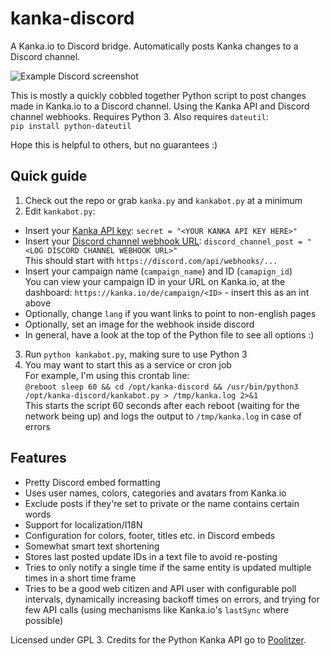 # kanka-discord
A Kanka.io to Discord bridge. Automatically posts Kanka changes to a Discord channel.

![Example Discord screenshot](https://github.com/Fallayn/kanka-discord/raw/main/screenshot.png)

This is mostly a quickly cobbled together Python script to post changes made in Kanka.io to a Discord channel.
Using the Kanka API and Discord channel webhooks. Requires Python 3.
Also requires `dateutil`:  
`pip install python-dateutil`

Hope this is helpful to others, but no guarantees :)

## Quick guide
1. Check out the repo or grab `kanka.py` and `kankabot.py` at a minimum
2. Edit `kankabot.py`:
  - Insert your [Kanka API key](https://kanka.io/de/docs/1.0/setup): `secret = "<YOUR KANKA API KEY HERE>"`
  - Insert your [Discord channel webhook URL](https://support.discord.com/hc/en-us/articles/228383668-Intro-to-Webhooks): `discord_channel_post = "<LOG DISCORD CHANNEL WEBHOOK URL>"`  
    This should start with `https://discord.com/api/webhooks/...`
  - Insert your campaign name (`campaign_name`) and ID (`camapign_id`)  
    You can view your campaign ID in your URL on Kanka.io, at the dashboard:
    `https://kanka.io/de/campaign/<ID>` - insert this as an int above
  - Optionally, change `lang` if you want links to point to non-english pages
  - Optionally, set an image for the webhook inside discord
  - In general, have a look at the top of the Python file to see all options :)
3. Run `python kankabot.py`, making sure to use Python 3
4. You may want to start this as a service or cron job  
   For example, I'm using this crontab line:  
   `@reboot sleep 60 && cd /opt/kanka-discord && /usr/bin/python3 /opt/kanka-discord/kankabot.py > /tmp/kanka.log 2>&1`  
   This starts the script 60 seconds after each reboot (waiting for the network being up) and logs the output to `/tmp/kanka.log` in case of errors

## Features
- Pretty Discord embed formatting
- Uses user names, colors, categories and avatars from Kanka.io
- Exclude posts if they're set to private or the name contains certain words
- Support for localization/I18N
- Configuration for colors, footer, titles etc. in Discord embeds
- Somewhat smart text shortening
- Stores last posted update IDs in a text file to avoid re-posting
- Tries to only notify a single time if the same entity is updated multiple
  times in a short time frame
- Tries to be a good web citizen and API user with configurable poll intervals,
  dynamically increasing backoff times on errors, and trying for few API calls
  (using mechanisms like Kanka.io's `lastSync` where possible)

Licensed under GPL 3.
Credits for the Python Kanka API go to [Poolitzer](https://github.com/Poolitzer/kanka).